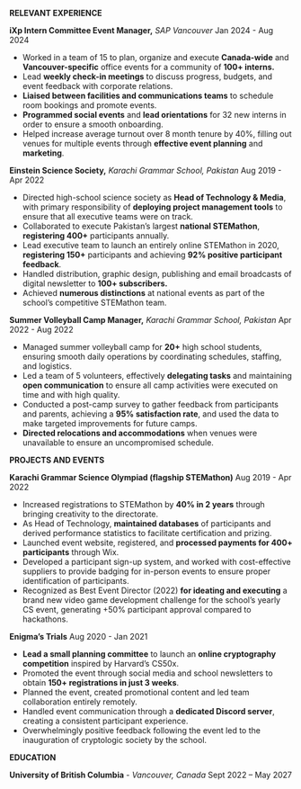 **RELEVANT EXPERIENCE**

**iXp Intern Committee Event Manager,** *SAP Vancouver*	Jan 2024 \- Aug 2024

* Worked in a team of 15 to plan, organize and execute **Canada-wide** and **Vancouver-specific** office events for a community of **100+ interns.**  
* Lead **weekly check-in meetings** to discuss progress, budgets, and event feedback with corporate relations.  
* **Liaised between facilities and communications teams** to schedule room bookings and promote events.  
* **Programmed social events** and **lead orientations** for 32 new interns in order to ensure a smooth onboarding.  
* Helped increase average turnout over 8 month tenure by 40%, filling out venues for multiple events through **effective event planning** and **marketing**.

**Einstein Science Society,** *Karachi Grammar School, Pakistan*	Aug 2019 \- Apr 2022

* Directed high-school science society as **Head of Technology & Media**, with primary responsibility of **deploying project management tools** to ensure that all executive teams were on track.  
* Collaborated to execute Pakistan’s largest **national STEMathon**, **registering 400+** participants annually.  
* Lead executive team to launch an entirely online STEMathon in 2020, **registering 150+** participants and achieving **92% positive participant feedback**.  
* Handled distribution, graphic design, publishing and email broadcasts of digital newsletter to **100+ subscribers.**  
* Achieved **numerous distinctions** at national events as part of the school’s competitive STEMathon team.

**Summer Volleyball Camp Manager,** *Karachi Grammar School,* *Pakistan*	Apr 2022 \- Aug 2022

* Managed summer volleyball camp for **20+** high school students, ensuring smooth daily operations by coordinating schedules, staffing, and logistics.  
* Led a team of 5 volunteers, effectively **delegating tasks** and maintaining **open communication** to ensure all camp activities were executed on time and with high quality.  
* Conducted a post-camp survey to gather feedback from participants and parents, achieving a **95% satisfaction rate**, and used the data to make targeted improvements for future camps.  
* **Directed relocations and accommodations** when venues were unavailable to ensure an uncompromised schedule.

**PROJECTS AND EVENTS**

**Karachi Grammar Science Olympiad (flagship STEMathon)**	Aug 2019 \- Apr 2022

* Increased registrations to STEMathon by **40% in 2 years** through bringing creativity to the directorate.  
* As Head of Technology, **maintained databases** of participants and derived performance statistics to facilitate certification and prizing.  
* Launched event website, registered, and **processed payments for 400+ participants** through Wix.  
* Developed a participant sign-up system, and worked with cost-effective suppliers to provide badging for in-person events to ensure proper identification of participants.  
* Recognized as Best Event Director (2022) **for ideating and executing** a brand new video game development challenge for the school’s yearly CS event, generating \+50% participant approval compared to hackathons.

**Enigma’s Trials**	Aug 2020 \- Jan 2021

* **Lead a small planning committee** to launch an **online cryptography competition** inspired by Harvard’s CS50x.  
* Promoted the event through social media and school newsletters to obtain **150+ registrations in just 3 weeks**.  
* Planned the event, created promotional content and led team collaboration entirely remotely.  
* Handled event communication through a **dedicated Discord server**, creating a consistent participant experience.  
* Overwhelmingly positive feedback following the event led to the inauguration of cryptologic society by the school.

**EDUCATION**

**University of British Columbia** \- *Vancouver, Canada*	Sept 2022 – May 2027
